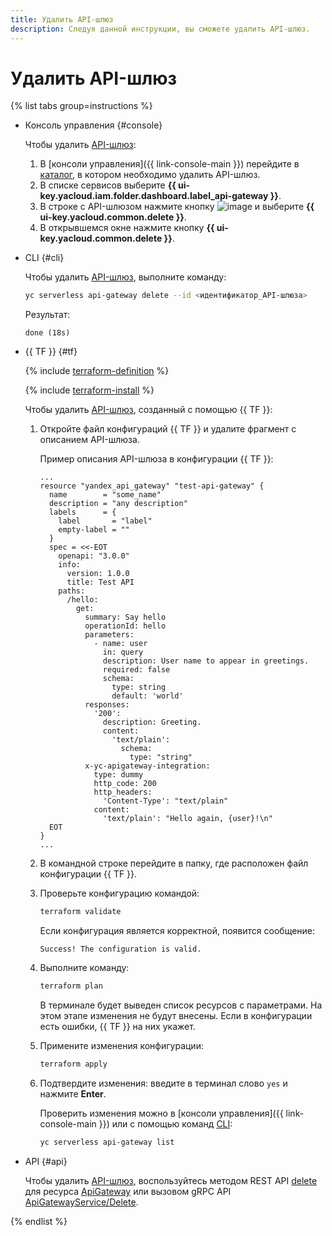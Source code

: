```yaml
---
title: Удалить API-шлюз
description: Следуя данной инструкции, вы сможете удалить API-шлюз.
---
```


# Удалить API-шлюз

{% list tabs group=instructions %}

- Консоль управления {#console}

  Чтобы удалить [API-шлюз](../concepts/index.md):
  1. В [консоли управления]({{ link-console-main }}) перейдите в [каталог](../../resource-manager/concepts/resources-hierarchy.md#folder), в котором необходимо удалить API-шлюз.
  1. В списке сервисов выберите **{{ ui-key.yacloud.iam.folder.dashboard.label_api-gateway }}**.
  1. В строке с API-шлюзом нажмите кнопку ![image](../../_assets/console-icons/ellipsis.svg) и выберите **{{ ui-key.yacloud.common.delete }}**.
  1. В открывшемся окне нажмите кнопку **{{ ui-key.yacloud.common.delete }}**.

- CLI {#cli}

  Чтобы удалить [API-шлюз](../concepts/index.md), выполните команду:

  ```bash
  yc serverless api-gateway delete --id <идентификатор_API-шлюза>
  ```

  Результат:

  ```text
  done (18s)
  ```

- {{ TF }} {#tf}

  {% include [terraform-definition](../../_tutorials/_tutorials_includes/terraform-definition.md) %}

  {% include [terraform-install](../../_includes/terraform-install.md) %}

  Чтобы удалить [API-шлюз](../concepts/index.md), созданный с помощью {{ TF }}:
  1. Откройте файл конфигураций {{ TF }} и удалите фрагмент с описанием API-шлюза.

     Пример описания API-шлюза в конфигурации {{ TF }}:

     ```hcl
     ...
     resource "yandex_api_gateway" "test-api-gateway" {
       name        = "some_name"
       description = "any description"
       labels      = {
         label       = "label"
         empty-label = ""
       }
       spec = <<-EOT
         openapi: "3.0.0"
         info:
           version: 1.0.0
           title: Test API
         paths:
           /hello:
             get:
               summary: Say hello
               operationId: hello
               parameters:
                 - name: user
                   in: query
                   description: User name to appear in greetings.
                   required: false
                   schema:
                     type: string
                     default: 'world'
               responses:
                 '200':
                   description: Greeting.
                   content:
                     'text/plain':
                       schema:
                         type: "string"
               x-yc-apigateway-integration:
                 type: dummy
                 http_code: 200
                 http_headers:
                   'Content-Type': "text/plain"
                 content:
                   'text/plain': "Hello again, {user}!\n"
       EOT
     }
     ...
     ```

  1. В командной строке перейдите в папку, где расположен файл конфигурации {{ TF }}.
  1. Проверьте конфигурацию командой:

     ```bash
     terraform validate
     ```

     Если конфигурация является корректной, появится сообщение:

     ```text
     Success! The configuration is valid.
     ```

  1. Выполните команду:

     ```bash
     terraform plan
     ```

     В терминале будет выведен список ресурсов с параметрами. На этом этапе изменения не будут внесены. Если в конфигурации есть ошибки, {{ TF }} на них укажет.
  1. Примените изменения конфигурации:

     ```bash
     terraform apply
     ```

  1. Подтвердите изменения: введите в терминал слово `yes` и нажмите **Enter**.

     Проверить изменения можно в [консоли управления]({{ link-console-main }}) или с помощью команд [CLI](../../cli/):

     ```bash
     yc serverless api-gateway list
     ```

- API {#api}

  Чтобы удалить [API-шлюз](../concepts/index.md), воспользуйтесь методом REST API [delete](../apigateway/api-ref/ApiGateway/delete.md) для ресурса [ApiGateway](../apigateway/api-ref/ApiGateway/index.md) или вызовом gRPC API [ApiGatewayService/Delete](../apigateway/api-ref/grpc/ApiGateway/delete.md).


{% endlist %}